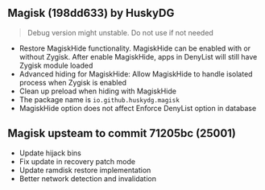 ## Magisk (198dd633) by HuskyDG

> Debug version might unstable. Do not use if not needed

- Restore MagiskHide functionality. MagiskHide can be enabled with or without Zygisk. After enable MagiskHide, apps in DenyList will still have Zygisk module loaded
- Advanced hiding for MagiskHide: Allow MagiskHide to handle isolated process when Zygisk is enabled
- Clean up preload when hiding with MagiskHide
- The package name is `io.github.huskydg.magisk`
- MagiskHide option does not affect Enforce DenyList option in database

## Magisk upsteam to commit 71205bc (25001)

- Update hijack bins
- Fix update in recovery patch mode
- Update ramdisk restore implementation
- Better network detection and invalidation
 